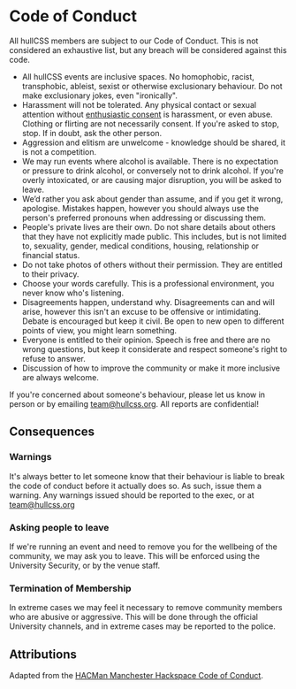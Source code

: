 # Code of Conduct
All hullCSS members are subject to our Code of Conduct. This is not considered an exhaustive list, but any breach will be considered against this code.

- All hullCSS events are inclusive spaces. No homophobic, racist, transphobic, ableist, sexist or otherwise exclusionary behaviour. Do not make exclusionary jokes, even "ironically".
- Harassment will not be tolerated. Any physical contact or sexual attention without [enthusiastic consent](https://respectyourself.info/sex/consent/enthusiastic-consent/) is harassment, or even abuse. Clothing or flirting are not necessarily consent. If you're asked to stop, stop. If in doubt, ask the other person.
- Aggression and elitism are unwelcome - knowledge should be shared, it is not a competition.
- We may run events where alcohol is available. There is no expectation or pressure to drink alcohol, or conversely not to drink alcohol. If you're overly intoxicated, or are causing major disruption, you will be asked to leave.
-  We’d rather you ask about gender than assume, and if you get it wrong, apologise. Mistakes happen, however you should always use the person's preferred pronouns when addressing or discussing them.
-  People's private lives are their own. Do not share details about others that they have not explicitly made public. This includes, but is not limited to, sexuality, gender, medical conditions, housing, relationship or financial status.
- Do not take photos of others without their permission. They are entitled to their privacy.
- Choose your words carefully. This is a professional environment, you never know who's listening.
- Disagreements happen, understand why. Disagreements can and will arise, however this isn't an excuse to be offensive or intimidating. Debate is encouraged but keep it civil. Be open to new open to different points of view, you might learn something.
- Everyone is entitled to their opinion. Speech is free and there are no wrong questions, but keep it considerate and respect someone's right to refuse to answer.
- Discussion of how to improve the community or make it more inclusive are always welcome.

If you're concerned about someone's behaviour, please let us know in person or by emailing team@hullcss.org. All reports are confidential!

## Consequences
### Warnings
It's always better to let someone know that their behaviour is liable to break the code of conduct before it actually does so. As such, issue them a warning. Any warnings issued should be reported to the exec, or at team@hullcss.org

### Asking people to leave
If we're running an event and need to remove you for the wellbeing of the community, we may ask you to leave.
This will be enforced using the University Security, or by the venue staff.

### Termination of Membership
In extreme cases we may feel it necessary to remove community members who are abusive or aggressive. This will be done through the official University channels, and in extreme cases may be reported to the police.

## Attributions
Adapted from the [HACMan Manchester Hackspace Code of Conduct](http://wiki.hacman.org.uk/Code_of_Conduct).